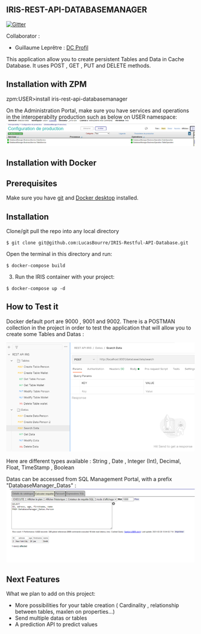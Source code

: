 ## IRIS-REST-API-DATABASEMANAGER

[![Gitter](https://img.shields.io/badge/Available%20on-Intersystems%20Open%20Exchange-00b2a9.svg)](https://openexchange.intersystems.com/package/iris-rest-api-databasemanager)

Collaborator :
- Guillaume Leprêtre : [DC Profil](https://community.intersystems.com/user/guillaume-lepretre)

This application allow you to create  persistent Tables and Data in Cache Database.
It uses POST , GET , PUT and DELETE methods.

## Installation with ZPM

zpm:USER>install iris-rest-api-databasemanager

On the Administration Portal, make sure you have services and operations in the interoperabilty production such as below on USER namespace: 
![ProductionCapture.PNG](documents/ProductionCapture.PNG)
 
## Installation with Docker

## Prerequisites
Make sure you have [git](https://git-scm.com/book/en/v2/Getting-Started-Installing-Git) and [Docker desktop](https://www.docker.com/products/docker-desktop) installed.

## Installation 
Clone/git pull the repo into any local directory

```
$ git clone git@github.com:LucasBourre/IRIS-Restful-API-Database.git
```

Open the terminal in this directory and run:

```
$ docker-compose build
```

3. Run the IRIS container with your project:

```
$ docker-compose up -d
```

## How to Test it

Docker default port are 9000 , 9001 and 9002.
There is a POSTMAN collection in the project in order to test the application that will allow you to create some Tables and Datas : 

![postmanCapture.PNG](documents/postmanCapture.PNG)

Here are different types available :
String , Date , Integer (Int), Decimal, Float, TimeStamp , Boolean

Datas can be accessed from SQL Management Portal, with a prefix "DatabaseManager_Datas" : 
![SQLCapture.PNG](documents/SQLCapture.PNG)
 
## Next Features
What we plan to add on this project:
- More possibilities for your table creation ( Cardinality , relationship between tables, maxlen on properties...)
- Send multiple datas or tables
- A prediction API to predict values
